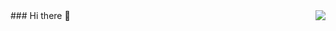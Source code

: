<img align="right" src="https://github-readme-stats.vercel.app/api?username=do784208&show_icons=true&icon_color=0366d6&text_color=24292e&bg_color=ffffff&hide_title=true" />
### Hi there 👋

<!--
**do784208/do784208** is a ✨ _special_ ✨ repository because its `README.md` (this file) appears on your GitHub profile.

Here are some ideas to get you started:

- 🔭 I’m currently working on ...
- 🌱 I’m currently learning ...
- 👯 I’m looking to collaborate on ...
- 🤔 I’m looking for help with ...
- 💬 Ask me about ...
- 📫 How to reach me: ...
- 😄 Pronouns: ...
- ⚡ Fun fact: ...
-->
